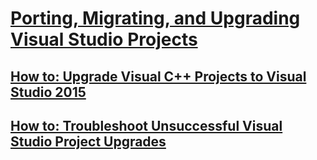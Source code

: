 # [Porting, Migrating, and Upgrading Visual Studio Projects](porting-migrating-and-upgrading-visual-studio-projects.md)
## [How to: Upgrade Visual C++ Projects to Visual Studio 2015](how-to-upgrade-visual-cpp-projects-to-visual-studio-2015.md)
## [How to: Troubleshoot Unsuccessful Visual Studio Project Upgrades](how-to-troubleshoot-unsuccessful-visual-studio-project-upgrades.md)
